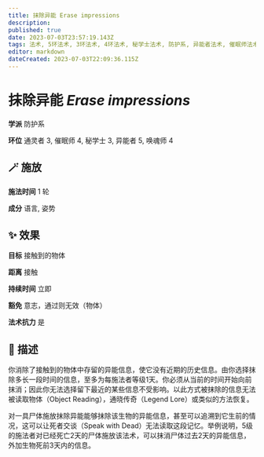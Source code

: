 ```yaml
---
title: 抹除异能 Erase impressions
description: 
published: true
date: 2023-07-03T23:57:19.143Z
tags: 法术, 5环法术, 3环法术, 4环法术, 秘学士法术, 防护系, 异能者法术, 催眠师法术, 通灵者法术, 唤魂师法术
editor: markdown
dateCreated: 2023-07-03T22:09:36.115Z
---
```


# **抹除异能** *Erase impressions*

**学派** 防护系 

**环位** 通灵者 3, 催眠师 4, 秘学士 3, 异能者 5, 唤魂师 4

## 🪄 施放

**施法时间** 1 轮

**成分** 语言, 姿势

## ✨ 效果 

**目标** 接触到的物体 

**距离** 接触  

**持续时间** 立即 

**豁免** 意志，通过则无效（物体）

**法术抗力** 是

## 📖 描述

你消除了接触到的物体中存留的异能信息，使它没有近期的历史信息。由你选择抹除多长一段时间的信息，至多为每施法者等级1天。你必须从当前的时间开始向前抹消；因此你无法选择留下最近的某些信息不受影响。以此方式被抹除的信息无法被读取物体（Object Reading），通晓传奇（Legend Lore）或类似的方法恢复。

对一具尸体施放抹除异能能够抹除该生物的异能信息，甚至可以追溯到它生前的情况，这可以让死者交谈（Speak with Dead）无法读取这段记忆。举例说明，5级的施法者对已经死亡2天的尸体施放该法术，可以抹消尸体过去2天的异能信息，外加生物死前3天内的信息。
    